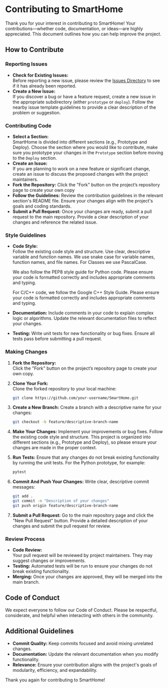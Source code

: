 # Contributing to SmartHome

Thank you for your interest in contributing to SmartHome! Your contributions—whether code, documentation, or ideas—are highly appreciated. This document outlines how you can help improve the project.

## How to Contribute

### Reporting Issues
- **Check for Existing Issues:**  
  Before reporting a new issue, please review the [Issues Directory](./Issues) to see if it has already been reported.
- **Create a New Issue:**  
  If you discover a bug or have a feature request, create a new issue in the appropriate subdirectory (either `prototype` or `deploy`). Follow the nearby issue template guidelines to provide a clear description of the problem or suggestion.

### Contributing Code
- **Select a Section:**  
  SmartHome is divided into different sections (e.g., Prototype and Deploy). Choose the section where you would like to contribute, make sure you prototype your changes in the `Prototype` section before moving to the `Deploy` section.
- **Create an Issue:**  
  If you are planning to work on a new feature or significant change, create an issue to discuss the proposed changes with the project maintainers.
- **Fork the Repository:**
    Click the "Fork" button on the project’s repository page to create your own copy
- **Follow the Guidelines:**
    Review the contribution guidelines in the relevant section's README file. Ensure your changes align with the project's goals and coding standards.
- **Submit a Pull Request:**
    Once your changes are ready, submit a pull request to the main repository. Provide a clear description of your changes and reference the related issue.

### Style Guidelines
- **Code Style:**  
  Follow the existing code style and structure. Use clear, descriptive variable and function names.
  We use snake case for variable names, function names, and file names.
  For Classes we use PascalCase.

  We also follow the PEP8 style guide for Python code. Please ensure your code is formatted correctly and includes appropriate comments and typing.

  For C/C++ code, we follow the Google C++ Style Guide. Please ensure your code is formatted correctly and includes appropriate comments and typing.
  
- **Documentation:**
    Include comments in your code to explain complex logic or algorithms. Update the relevant documentation files to reflect your changes.
- **Testing:**
    Write unit tests for new functionality or bug fixes. Ensure all tests pass before submitting a pull request.


### Making Changes
1. **Fork the Repository:**  
   Click the "Fork" button on the project’s repository page to create your own copy.
   
2. **Clone Your Fork:**  
   Clone the forked repository to your local machine:
   ```bash
   git clone https://github.com/your-username/SmartHome.git
    ```

3. **Create a New Branch:**
    Create a branch with a descriptive name for your changes:
    ```bash
    git checkout -b feature/descriptive-branch-name
    ```

4. **Make Your Changes:**
    Implement your improvements or bug fixes. Follow the existing code style and structure. This project is organized into different sections (e.g., Prototype and Deploy), so please ensure your changes are made in the proper context.

5. **Run Tests:**
    Ensure that any changes do not break existing functionality by running the unit tests. For the Python prototype, for example:
    ```bash
    pytest
    ```

6. **Commit And Push Your Changes:**
    Write clear, descriptive commit messages:
    ```bash
    git add .
    git commit -m "Description of your changes"
    git push origin feature/descriptive-branch-name
    ```

7. **Submit a Pull Request:**
    Go to the main repository page and click the "New Pull Request" button. Provide a detailed description of your changes and submit the pull request for review.

### Review Process
- **Code Review:**  
  Your pull request will be reviewed by project maintainers. They may suggest changes or improvements.
- **Testing:**
    Automated tests will be run to ensure your changes do not break existing functionality.
- **Merging:**
    Once your changes are approved, they will be merged into the main branch.

## Code of Conduct
We expect everyone to follow our Code of Conduct. Please be respectful, considerate, and helpful when interacting with others in the community.

## Additional Guidelines
- **Commit Quality:** Keep commits focused and avoid mixing unrelated changes.
- **Documentation:** Update the relevant documentation when you modify functionality.
- **Relevance:** Ensure your contribution aligns with the project's goals of modularity, efficiency, and expandability.

Thank you again for contributing to SmartHome!


